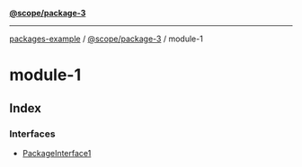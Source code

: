 [**@scope/package-3**](../index.md)

***

[packages-example](../../../packages.md) / [@scope/package-3](../index.md) / module-1

# module-1

## Index

### Interfaces

- [PackageInterface1](interfaces/PackageInterface1.md)
